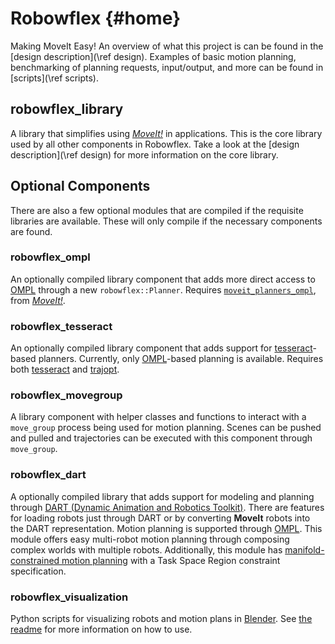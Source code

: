 # Robowflex {#home}

Making MoveIt Easy!
An overview of what this project is can be found in the [design description](\ref design).
Examples of basic motion planning, benchmarking of planning requests, input/output, and more can be found in [scripts](\ref scripts).

## robowflex_library
A library that simplifies using [_MoveIt!_](https://github.com/ros-planning/moveit) in applications.
This is the core library used by all other components in Robowflex.
Take a look at the [design description](\ref design) for more information on the core library.

## Optional Components

There are also a few optional modules that are compiled if the requisite libraries are available. 
These will only compile if the necessary components are found.

### robowflex_ompl
An optionally compiled library component that adds more direct access to [OMPL](http://ompl.kavrakilab.org/) through a new `robowflex::Planner`.
Requires [`moveit_planners_ompl`](https://github.com/ros-planning/moveit/tree/kinetic-devel/moveit_planners/ompl), from [_MoveIt!_](https://github.com/ros-planning/moveit).

### robowflex_tesseract
An optionally compiled library component that adds support for [tesseract](https://github.com/ros-industrial-consortium/tesseract)-based planners.
Currently, only [OMPL](http://ompl.kavrakilab.org/)-based planning is available.
Requires both [tesseract](https://github.com/ros-industrial-consortium/tesseract) and [trajopt](https://github.com/ros-industrial-consortium/trajopt_ros).

### robowflex_movegroup
A library component with helper classes and functions to interact with a `move_group` process being used for motion planning.
Scenes can be pushed and pulled and trajectories can be executed with this component through `move_group`.

### robowflex_dart
A optionally compiled library that adds support for modeling and planning through [DART (Dynamic Animation and Robotics Toolkit)](https://dartsim.github.io/).
There are features for loading robots just through DART or by converting __MoveIt__ robots into the DART representation.
Motion planning is supported through [OMPL](http://ompl.kavrakilab.org/).
This module offers easy multi-robot motion planning through composing complex worlds with multiple robots.
Additionally, this module has [manifold-constrained motion planning](http://ompl.kavrakilab.org/constrainedPlanning.html) with a Task Space Region constraint specification.

### robowflex_visualization
Python scripts for visualizing robots and motion plans in [Blender](https://www.blender.org/).
See [the readme](robowflex_visualization.html) for more information on how to use.
